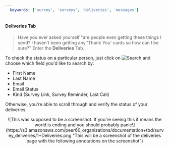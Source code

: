 ```yaml
---
  keywords: ['survey', 'surveys', 'deliveries', 'messages']
---
```


#### Deliveries Tab
>Have you ever asked yourself "are people even getting these things I send? I haven't been getting any 'Thank You' cards so how can I be sure?" Enter the **Deliveries** Tab.

To check the status on a particular person, just click on ![Search](https://s3.amazonaws.com/peer60_organizations/documentation+tbd/Icons/Search+Icon.png) and choose which field you'd like to search by:

- First Name
- Last Name
- Email
- Email Status
- Kind (Survey Link, Survey Reminder, Last Call)

Otherwise, you're able to scroll through and verify the status of your deliveries.  

<center>
![This was supposed to be a screenshot. If you're seeing this it means the world is ending and you should probably panic!](https://s3.amazonaws.com/peer60_organizations/documentation+tbd/survey_deliveries/1+Deliveries.png "This will be a screenshot of the deliveries page with the following annotations on the screenshot")
</center>





